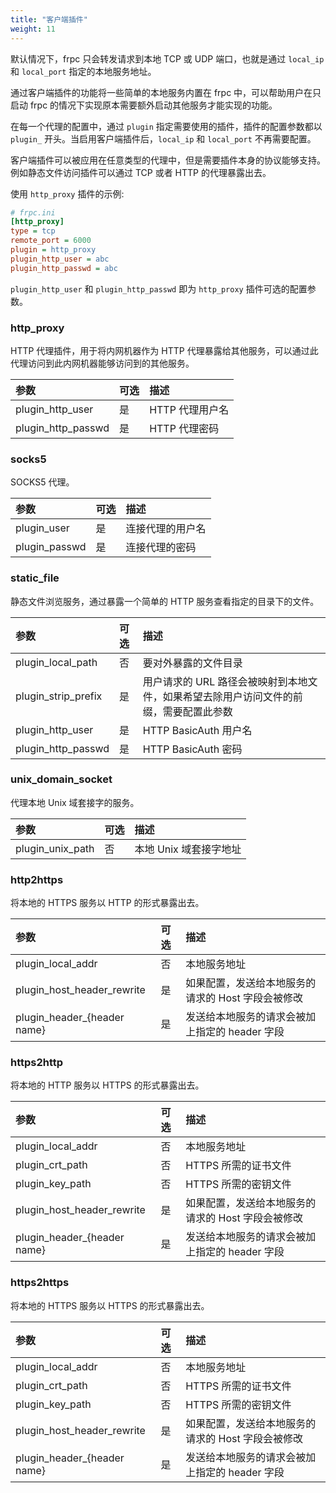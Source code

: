 ```yaml
---
title: "客户端插件"
weight: 11
---
```


默认情况下，frpc 只会转发请求到本地 TCP 或 UDP 端口，也就是通过 `local_ip` 和 `local_port` 指定的本地服务地址。

通过客户端插件的功能将一些简单的本地服务内置在 frpc 中，可以帮助用户在只启动 frpc 的情况下实现原本需要额外启动其他服务才能实现的功能。

在每一个代理的配置中，通过 `plugin` 指定需要使用的插件，插件的配置参数都以 `plugin_` 开头。当启用客户端插件后，`local_ip` 和 `local_port` 不再需要配置。

客户端插件可以被应用在任意类型的代理中，但是需要插件本身的协议能够支持。例如静态文件访问插件可以通过 TCP 或者 HTTP 的代理暴露出去。

使用 `http_proxy` 插件的示例:

```ini
# frpc.ini
[http_proxy]
type = tcp
remote_port = 6000
plugin = http_proxy
plugin_http_user = abc
plugin_http_passwd = abc
```

`plugin_http_user` 和 `plugin_http_passwd` 即为 `http_proxy` 插件可选的配置参数。

### http_proxy

HTTP 代理插件，用于将内网机器作为 HTTP 代理暴露给其他服务，可以通过此代理访问到此内网机器能够访问到的其他服务。

| 参数 | 可选 | 描述 |
| :--- | :--- | :--- |
| plugin_http_user | 是 | HTTP 代理用户名 |
| plugin_http_passwd | 是 | HTTP 代理密码 |

### socks5

SOCKS5 代理。

| 参数 | 可选 | 描述 |
| :--- | :--- | :--- |
| plugin_user | 是 | 连接代理的用户名 |
| plugin_passwd | 是 | 连接代理的密码 |


### static_file

静态文件浏览服务，通过暴露一个简单的 HTTP 服务查看指定的目录下的文件。

| 参数 | 可选 | 描述 |
| :--- | :--- | :--- |
| plugin_local_path | 否 | 要对外暴露的文件目录 |
| plugin_strip_prefix | 是 | 用户请求的 URL 路径会被映射到本地文件，如果希望去除用户访问文件的前缀，需要配置此参数 |
| plugin_http_user | 是 | HTTP BasicAuth 用户名 |
| plugin_http_passwd | 是 | HTTP BasicAuth 密码 |

### unix_domain_socket

代理本地 Unix 域套接字的服务。

| 参数 | 可选 | 描述 |
| :--- | :--- | :--- |
| plugin_unix_path | 否 | 本地 Unix 域套接字地址 |


### http2https

将本地的 HTTPS 服务以 HTTP 的形式暴露出去。

| 参数 | 可选 | 描述 |
| :--- | :--- | :--- |
| plugin_local_addr | 否 | 本地服务地址 |
| plugin_host_header_rewrite | 是 | 如果配置，发送给本地服务的请求的 Host 字段会被修改 |
| plugin_header_{header name} | 是 | 发送给本地服务的请求会被加上指定的 header 字段 |


### https2http

将本地的 HTTP 服务以 HTTPS 的形式暴露出去。

| 参数 | 可选 | 描述 |
| :--- | :--- | :--- |
| plugin_local_addr | 否 | 本地服务地址 |
| plugin_crt_path | 否 | HTTPS 所需的证书文件 |
| plugin_key_path | 否 | HTTPS 所需的密钥文件 |
| plugin_host_header_rewrite | 是 | 如果配置，发送给本地服务的请求的 Host 字段会被修改 |
| plugin_header_{header name} | 是 | 发送给本地服务的请求会被加上指定的 header 字段 |

### https2https

将本地的 HTTPS 服务以 HTTPS 的形式暴露出去。

| 参数 | 可选 | 描述 |
| :--- | :--- | :--- |
| plugin_local_addr | 否 | 本地服务地址 |
| plugin_crt_path | 否 | HTTPS 所需的证书文件 |
| plugin_key_path | 否 | HTTPS 所需的密钥文件 |
| plugin_host_header_rewrite | 是 | 如果配置，发送给本地服务的请求的 Host 字段会被修改 |
| plugin_header_{header name} | 是 | 发送给本地服务的请求会被加上指定的 header 字段 |
